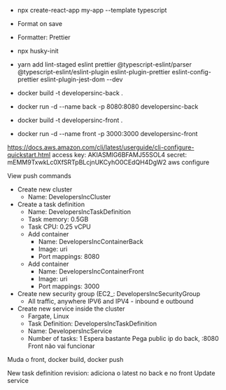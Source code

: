 - npx create-react-app my-app --template typescript
- Format on save
- Formatter: Prettier
- npx husky-init
- yarn add lint-staged eslint prettier @typescript-eslint/parser @typescript-eslint/eslint-plugin eslint-plugin-prettier eslint-config-prettier eslint-plugin-jest-dom --dev

- docker build -t developersinc-back .
- docker run -d --name back -p 8080:8080 developersinc-back

- docker build -t developersinc-front .
- docker run -d --name front -p 3000:3000 developersinc-front

https://docs.aws.amazon.com/cli/latest/userguide/cli-configure-quickstart.html
access key: AKIASMIG6BFAMJ55SOL4
secret: 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
aws configure

View push commands

- Create new cluster
  - Name: DevelopersIncCluster
- Create a task definition
  - Name: DevelopersIncTaskDefinition
  - Task memory: 0.5GB
  - Task CPU: 0.25 vCPU
  - Add container
    - Name: DevelopersIncContainerBack
    - Image: uri
    - Port mappings: 8080
  - Add container
    - Name: DevelopersIncContainerFront
    - Image: uri
    - Port mappings: 3000
- Create new security group (EC2\_: DevelopersIncSecurityGroup
  - All traffic, anywhere IPV6 and IPV4 - inbound e outbound
- Create new service inside the cluster
  - Fargate, Linux
  - Task Definition: DevelopersIncTaskDefinition
  - Name: DevelopersIncService
  - Number of tasks: 1
    Espera bastante
    Pega public ip do back, :8080
    Front não vai funcionar

Muda o front, docker build, docker push

New task definition revision: adiciona o latest no back e no front
Update service
